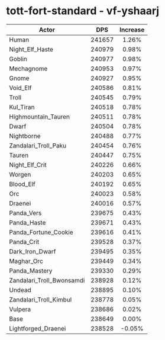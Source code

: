 # tott-fort-standard - vf-yshaarj
| Actor | DPS | Increase |
|---|:---:|:---:|
|Human|241657|1.26%|
|Night_Elf_Haste|240979|0.98%|
|Goblin|240977|0.98%|
|Mechagnome|240953|0.97%|
|Gnome|240927|0.95%|
|Void_Elf|240586|0.81%|
|Troll|240545|0.79%|
|Kul_Tiran|240518|0.78%|
|Highmountain_Tauren|240511|0.78%|
|Dwarf|240504|0.78%|
|Nightborne|240488|0.77%|
|Zandalari_Troll_Paku|240454|0.76%|
|Tauren|240447|0.75%|
|Night_Elf_Crit|240226|0.66%|
|Worgen|240203|0.65%|
|Blood_Elf|240192|0.65%|
|Orc|240023|0.58%|
|Draenei|240016|0.57%|
|Panda_Vers|239675|0.43%|
|Panda_Haste|239671|0.43%|
|Panda_Fortune_Cookie|239616|0.41%|
|Panda_Crit|239528|0.37%|
|Dark_Iron_Dwarf|239495|0.35%|
|Maghar_Orc|239449|0.34%|
|Panda_Mastery|239330|0.29%|
|Zandalari_Troll_Bwonsamdi|238928|0.12%|
|Undead|238895|0.10%|
|Zandalari_Troll_Kimbul|238778|0.05%|
|Vulpera|238686|0.02%|
|Base|238649|0.00%|
|Lightforged_Draenei|238528|-0.05%|
